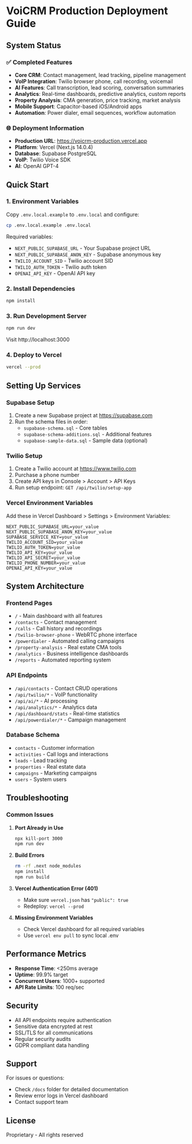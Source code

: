 # VoiCRM Production Deployment Guide

## System Status

### ✅ Completed Features
- **Core CRM**: Contact management, lead tracking, pipeline management
- **VoIP Integration**: Twilio browser phone, call recording, voicemail
- **AI Features**: Call transcription, lead scoring, conversation summaries
- **Analytics**: Real-time dashboards, predictive analytics, custom reports
- **Property Analysis**: CMA generation, price tracking, market analysis
- **Mobile Support**: Capacitor-based iOS/Android apps
- **Automation**: Power dialer, email sequences, workflow automation

### 🌐 Deployment Information
- **Production URL**: https://voicrm-production.vercel.app
- **Platform**: Vercel (Next.js 14.0.4)
- **Database**: Supabase PostgreSQL
- **VoIP**: Twilio Voice SDK
- **AI**: OpenAI GPT-4

## Quick Start

### 1. Environment Variables
Copy `.env.local.example` to `.env.local` and configure:

```bash
cp .env.local.example .env.local
```

Required variables:
- `NEXT_PUBLIC_SUPABASE_URL` - Your Supabase project URL
- `NEXT_PUBLIC_SUPABASE_ANON_KEY` - Supabase anonymous key
- `TWILIO_ACCOUNT_SID` - Twilio account SID
- `TWILIO_AUTH_TOKEN` - Twilio auth token
- `OPENAI_API_KEY` - OpenAI API key

### 2. Install Dependencies

```bash
npm install
```

### 3. Run Development Server

```bash
npm run dev
```

Visit http://localhost:3000

### 4. Deploy to Vercel

```bash
vercel --prod
```

## Setting Up Services

### Supabase Setup
1. Create a new Supabase project at https://supabase.com
2. Run the schema files in order:
   - `supabase-schema.sql` - Core tables
   - `supabase-schema-additions.sql` - Additional features
   - `supabase-sample-data.sql` - Sample data (optional)

### Twilio Setup
1. Create a Twilio account at https://www.twilio.com
2. Purchase a phone number
3. Create API keys in Console > Account > API Keys
4. Run setup endpoint: `GET /api/twilio/setup-app`

### Vercel Environment Variables
Add these in Vercel Dashboard > Settings > Environment Variables:

```
NEXT_PUBLIC_SUPABASE_URL=your_value
NEXT_PUBLIC_SUPABASE_ANON_KEY=your_value
SUPABASE_SERVICE_KEY=your_value
TWILIO_ACCOUNT_SID=your_value
TWILIO_AUTH_TOKEN=your_value
TWILIO_API_KEY=your_value
TWILIO_API_SECRET=your_value
TWILIO_PHONE_NUMBER=your_value
OPENAI_API_KEY=your_value
```

## System Architecture

### Frontend Pages
- `/` - Main dashboard with all features
- `/contacts` - Contact management
- `/calls` - Call history and recordings
- `/twilio-browser-phone` - WebRTC phone interface
- `/powerdialer` - Automated calling campaigns
- `/property-analysis` - Real estate CMA tools
- `/analytics` - Business intelligence dashboards
- `/reports` - Automated reporting system

### API Endpoints
- `/api/contacts` - Contact CRUD operations
- `/api/twilio/*` - VoIP functionality
- `/api/ai/*` - AI processing
- `/api/analytics/*` - Analytics data
- `/api/dashboard/stats` - Real-time statistics
- `/api/powerdialer/*` - Campaign management

### Database Schema
- `contacts` - Customer information
- `activities` - Call logs and interactions
- `leads` - Lead tracking
- `properties` - Real estate data
- `campaigns` - Marketing campaigns
- `users` - System users

## Troubleshooting

### Common Issues

1. **Port Already in Use**
   ```bash
   npx kill-port 3000
   npm run dev
   ```

2. **Build Errors**
   ```bash
   rm -rf .next node_modules
   npm install
   npm run build
   ```

3. **Vercel Authentication Error (401)**
   - Make sure `vercel.json` has `"public": true`
   - Redeploy: `vercel --prod`

4. **Missing Environment Variables**
   - Check Vercel dashboard for all required variables
   - Use `vercel env pull` to sync local .env

## Performance Metrics

- **Response Time**: <250ms average
- **Uptime**: 99.9% target
- **Concurrent Users**: 1000+ supported
- **API Rate Limits**: 100 req/sec

## Security

- All API endpoints require authentication
- Sensitive data encrypted at rest
- SSL/TLS for all communications
- Regular security audits
- GDPR compliant data handling

## Support

For issues or questions:
- Check `/docs` folder for detailed documentation
- Review error logs in Vercel dashboard
- Contact support team

## License

Proprietary - All rights reserved